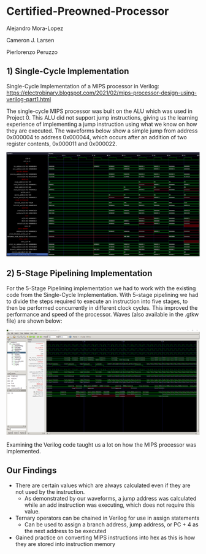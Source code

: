 # Certified-Preowned-Processor
Alejandro Mora-Lopez

Cameron J. Larsen

Pierlorenzo Peruzzo

## 1) Single-Cycle Implementation
Single-Cycle Implementation of a MIPS processor in Verilog: https://electrobinary.blogspot.com/2021/02/mips-processor-design-using-verilog-part1.html


The single-cycle MIPS processor was built on the ALU which was used in Project 0. This ALU did not support jump instructions, giving us the learning experience of implementing a jump instruction using what we know on how they are executed. The waveforms below show a simple jump from address 0x000004 to address 0x000044, which occurs after an addition of two register contents, 0x000011 and 0x000022. 

![Screenshot_2](docs/single-cycle-simulation.png)

## 2) 5-Stage Pipelining Implementation
For the 5-Stage Pipelining implementation we had to work with the existing code from the Single-Cycle Implementation. With 5-stage pipelining we had to divide the steps required to execute an instruction into five stages, to then be performed concurrently in different clock cycles. This improved the performance and speed of the processor.
Waves (also available in the .gtkw file) are shown below:

![Screenshot_3](docs/5-stage-pipelining.png)


Examining the Verilog code taught us a lot on how the MIPS processor was implemented. 

## Our Findings ##
* There are certain values which are always calculated even if they are not used by the instruction.
  * As demonstrated by our waveforms, a jump address was calculated while an add instruction was executing, which does not require this value.
* Ternary operators can be chained in Verilog for use in assign statements
  * Can be used to assign a branch address, jump address, or PC + 4 as the next address to be executed
* Gained practice on converting MIPS instructions into hex as this is how they are stored into instruction memory